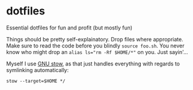 # dotfiles
Essential dotfiles for fun and profit (but mostly fun)

Things should be pretty self-explainatory. Drop files where appropriate. Make sure to read the code before you blindly `source foo.sh`. You never know who might drop an `alias ls="rm -Rf $HOME/*"` on you. Just sayin'...

Myself I use [GNU stow](https://www.gnu.org/software/stow/), as that just handles everything with regards to symlinking automatically:

```shell
stow --target=$HOME */
```
